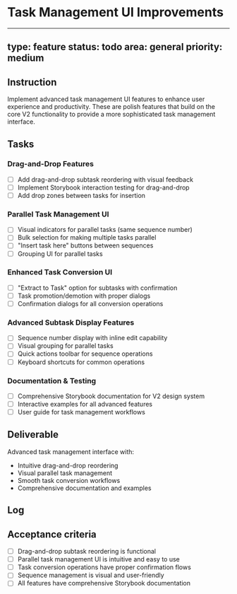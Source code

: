 # Task Management UI Improvements

---
type: feature
status: todo
area: general
priority: medium
---


## Instruction
Implement advanced task management UI features to enhance user experience and productivity. These are polish features that build on the core V2 functionality to provide a more sophisticated task management interface.

## Tasks
### Drag-and-Drop Features
- [ ] Add drag-and-drop subtask reordering with visual feedback
- [ ] Implement Storybook interaction testing for drag-and-drop
- [ ] Add drop zones between tasks for insertion

### Parallel Task Management UI
- [ ] Visual indicators for parallel tasks (same sequence number)
- [ ] Bulk selection for making multiple tasks parallel
- [ ] "Insert task here" buttons between sequences
- [ ] Grouping UI for parallel tasks

### Enhanced Task Conversion UI
- [ ] "Extract to Task" option for subtasks with confirmation
- [ ] Task promotion/demotion with proper dialogs
- [ ] Confirmation dialogs for all conversion operations

### Advanced Subtask Display Features
- [ ] Sequence number display with inline edit capability
- [ ] Visual grouping for parallel tasks
- [ ] Quick actions toolbar for sequence operations
- [ ] Keyboard shortcuts for common operations

### Documentation & Testing
- [ ] Comprehensive Storybook documentation for V2 design system
- [ ] Interactive examples for all advanced features
- [ ] User guide for task management workflows

## Deliverable
Advanced task management interface with:
- Intuitive drag-and-drop reordering
- Visual parallel task management
- Smooth task conversion workflows
- Comprehensive documentation and examples

## Log

## Acceptance criteria
- [ ] Drag-and-drop subtask reordering is functional
- [ ] Parallel task management UI is intuitive and easy to use
- [ ] Task conversion operations have proper confirmation flows
- [ ] Sequence management is visual and user-friendly
- [ ] All features have comprehensive Storybook documentation
